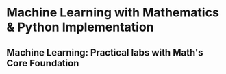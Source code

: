 # Machine Learning with Mathematics & Python Implementation
## Machine Learning: Practical labs with Math's Core Foundation
